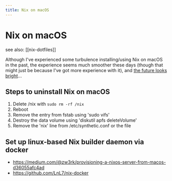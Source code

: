 ```yaml
---
title: Nix on macOS
---
```


# Nix on macOS

see also: [[nix-dotfiles]]

Although I've experienced some turbulence installing/using Nix on macOS in the past,
the experience seems much smoother these days (though that might just be because
I've got more experience with it), and [the future looks
bright](https://opencollective.com/nix-macos)...

## Steps to uninstall Nix on macOS

1. Delete /nix with `sudo rm -rf /nix`
2. Reboot
3. Remove the entry from fstab using 'sudo vifs'
4. Destroy the data volume using 'diskutil apfs deleteVolume'
5. Remove the 'nix' line from /etc/synthetic.conf or the file

## Set up linux-based Nix builder daemon via docker

- https://medium.com/@zw3rk/provisioning-a-nixos-server-from-macos-d36055afc4ad
- https://github.com/LnL7/nix-docker
